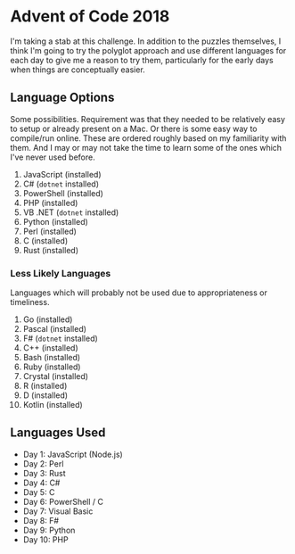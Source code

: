 # Advent of Code 2018

I'm taking a stab at this challenge. In addition to the puzzles themselves, I think I'm going to try the polyglot approach and use different languages for each day to give me a reason to try them, particularly for the early days when things are conceptually easier.

## Language Options

Some possibilities. Requirement was that they needed to be relatively easy to setup or already present on a Mac. Or there is some easy way to compile/run online. These are ordered roughly based on my familiarity with them. And I may or may not take the time to learn some of the ones which I've never used before.

  1. JavaScript (installed)
  1. C# (`dotnet` installed)
  1. PowerShell (installed)
  1. PHP (installed)
  1. VB .NET (`dotnet` installed)
  1. Python (installed)
  1. Perl (installed)
  1. C (installed)
  1. Rust (installed)

### Less Likely Languages

Languages which will probably not be used due to appropriateness or timeliness.

  1. Go (installed)
  1. Pascal (installed)
  1. F# (`dotnet` installed)
  1. C++ (installed)
  1. Bash (installed)
  1. Ruby (installed)
  1. Crystal (installed)
  1. R (installed)
  1. D (installed)
  1. Kotlin (installed)

## Languages Used

  * Day 1: JavaScript (Node.js)
  * Day 2: Perl
  * Day 3: Rust
  * Day 4: C#
  * Day 5: C
  * Day 6: PowerShell / C
  * Day 7: Visual Basic
  * Day 8: F#
  * Day 9: Python
  * Day 10: PHP
  